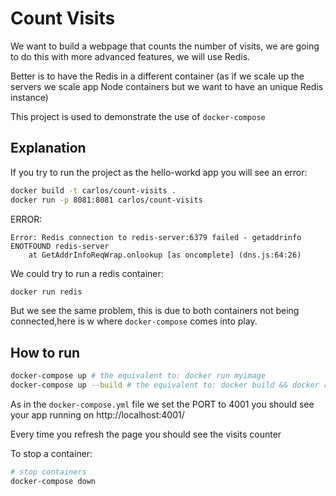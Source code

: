 # Count Visits

We want to build a webpage that counts the number of visits, we are going to do this with more advanced features, we will use Redis.

Better is to have the Redis in a different container (as if we scale up the servers we scale app Node containers but we want to have an unique Redis instance)

This project is used to demonstrate the use of `docker-compose`

## Explanation

If you try to run the project as the hello-workd app you will see an error:


```sh
docker build -t carlos/count-visits .
docker run -p 8081:8081 carlos/count-visits
```

ERROR:

```
Error: Redis connection to redis-server:6379 failed - getaddrinfo ENOTFOUND redis-server
    at GetAddrInfoReqWrap.onlookup [as oncomplete] (dns.js:64:26)
```

We could try to run a redis container:

```sh
docker run redis
```

But we see the same problem, this is due to both containers not being connected,here is w where `docker-compose` comes into play.

## How to run

```sh
docker-compose up # the equivalent to: docker run myimage
docker-compose up --build # the equivalent to: docker build && docker run myimage
```
As in the `docker-compose.yml` file we set the PORT to 4001 you should see your app running on http://localhost:4001/

Every time you refresh the page you should see the visits counter

To stop a container:

```sh
# stop containers
docker-compose down
```